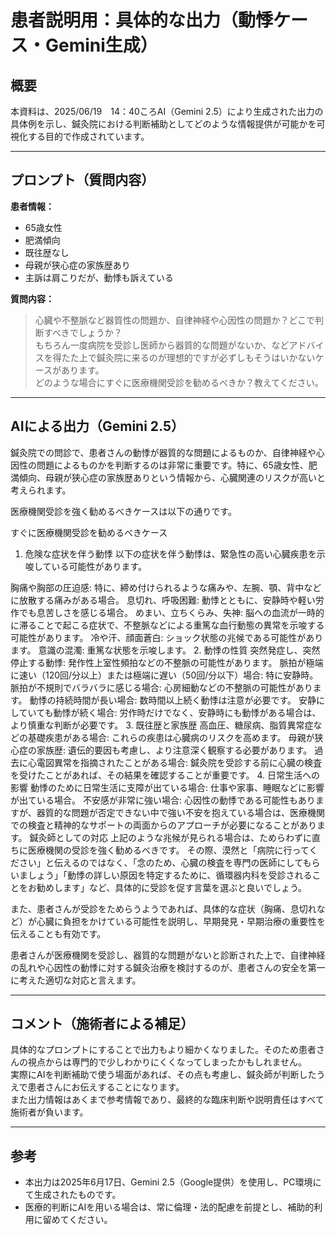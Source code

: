 # 患者説明用：具体的な出力（動悸ケース・Gemini生成）

## 概要

本資料は、2025/06/19　14：40ころAI（Gemini 2.5）により生成された出力の具体例を示し、鍼灸院における判断補助としてどのような情報提供が可能かを可視化する目的で作成されています。

---

## プロンプト（質問内容）

**患者情報：**

- 65歳女性
- 肥満傾向
- 既往歴なし
- 母親が狭心症の家族歴あり
- 主訴は肩こりだが、動悸も訴えている

**質問内容：**

> 心臓や不整脈など器質性の問題か、自律神経や心因性の問題か？どこで判断すべきでしょうか？  
> もちろん一度病院を受診し医師から器質的な問題がないか、などアドバイスを得たた上で鍼灸院に来るのが理想的ですが必ずしもそうはいかないケースがあります。  
> どのような場合にすぐに医療機関受診を勧めるべきか？教えてください。

---

## AIによる出力（Gemini 2.5）

鍼灸院での問診で、患者さんの動悸が器質的な問題によるものか、自律神経や心因性の問題によるものかを判断するのは非常に重要です。特に、65歳女性、肥満傾向、母親が狭心症の家族歴ありという情報から、心臓関連のリスクが高いと考えられます。

医療機関受診を強く勧めるべきケースは以下の通りです。

すぐに医療機関受診を勧めるべきケース
1. 危険な症状を伴う動悸
以下の症状を伴う動悸は、緊急性の高い心臓疾患を示唆している可能性があります。

胸痛や胸部の圧迫感: 特に、締め付けられるような痛みや、左腕、顎、背中などに放散する痛みがある場合。
息切れ、呼吸困難: 動悸とともに、安静時や軽い労作でも息苦しさを感じる場合。
めまい、立ちくらみ、失神: 脳への血流が一時的に滞ることで起こる症状で、不整脈などによる重篤な血行動態の異常を示唆する可能性があります。
冷や汗、顔面蒼白: ショック状態の兆候である可能性があります。
意識の混濁: 重篤な状態を示唆します。
2. 動悸の性質
突然発症し、突然停止する動悸: 発作性上室性頻拍などの不整脈の可能性があります。
脈拍が極端に速い（120回/分以上）または極端に遅い（50回/分以下）場合: 特に安静時。
脈拍が不規則でバラバラに感じる場合: 心房細動などの不整脈の可能性があります。
動悸の持続時間が長い場合: 数時間以上続く動悸は注意が必要です。
安静にしていても動悸が続く場合: 労作時だけでなく、安静時にも動悸がある場合は、より慎重な判断が必要です。
3. 既往歴と家族歴
高血圧、糖尿病、脂質異常症などの基礎疾患がある場合: これらの疾患は心臓病のリスクを高めます。
母親が狭心症の家族歴: 遺伝的要因も考慮し、より注意深く観察する必要があります。
過去に心電図異常を指摘されたことがある場合: 鍼灸院を受診する前に心臓の検査を受けたことがあれば、その結果を確認することが重要です。
4. 日常生活への影響
動悸のために日常生活に支障が出ている場合: 仕事や家事、睡眠などに影響が出ている場合。
不安感が非常に強い場合: 心因性の動悸である可能性もありますが、器質的な問題が否定できない中で強い不安を抱えている場合は、医療機関での検査と精神的なサポートの両面からのアプローチが必要になることがあります。
鍼灸師としての対応
上記のような兆候が見られる場合は、ためらわずに直ちに医療機関の受診を強く勧めるべきです。 その際、漠然と「病院に行ってください」と伝えるのではなく、「念のため、心臓の検査を専門の医師にしてもらいましょう」「動悸の詳しい原因を特定するために、循環器内科を受診されることをお勧めします」など、具体的に受診を促す言葉を選ぶと良いでしょう。

また、患者さんが受診をためらうようであれば、具体的な症状（胸痛、息切れなど）が心臓に負担をかけている可能性を説明し、早期発見・早期治療の重要性を伝えることも有効です。

患者さんが医療機関を受診し、器質的な問題がないと診断された上で、自律神経の乱れや心因性の動悸に対する鍼灸治療を検討するのが、患者さんの安全を第一に考えた適切な対応と言えます。

---

## コメント（施術者による補足）

具体的なプロンプトにすることで出力もより細かくなりました。そのため患者さんの視点からは専門的で少しわかりにくくなってしまったかもしれません。  
実際にAIを判断補助で使う場面があれば、その点も考慮し、鍼灸師が判断したうえで患者さんにお伝えすることになります。  
また出力情報はあくまで参考情報であり、最終的な臨床判断や説明責任はすべて施術者が負います。

---

## 参考

- 本出力は2025年6月17日、Gemini 2.5（Google提供）を使用し、PC環境にて生成されたものです。
- 医療的判断にAIを用いる場合は、常に倫理・法的配慮を前提とし、補助的利用に留めてください。
